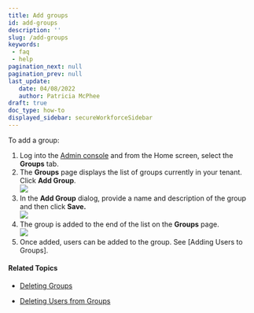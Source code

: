 ```yaml
---
title: Add groups
id: add-groups
description: ''
slug: /add-groups
keywords: 
 - faq
 - help
pagination_next: null
pagination_prev: null
last_update: 
   date: 04/08/2022
   author: Patricia McPhee
draft: true
doc_type: how-to
displayed_sidebar: secureWorkforceSidebar
---
```



To add a group:

1.  Log into the [Admin console](/docs/secure-work/workforce-settings/admin-console/admin-console-login) and from the Home screen, select the **Groups** tab.
2.  The **Groups** page displays the list of groups currently in your tenant.  Click **Add Group**.  
    ![](/images/groups/add_group_button.PNG)
3.  In the **Add Group** dialog, provide a name and description of the group and then click **Save.  
    **![](/images/groups/add_group_sales.PNG)****
4.  The group is added to the end of the list on the **Groups** page.  
    ![](/images/groups/sales_added.PNG)
5.  Once added, users can be added to the group. See [Adding Users to Groups]<!-- (Adding_Users_to_Groups) -->.

#### Related Topics

* [Deleting Groups](/docs/secure-work/workforce-settings/groups/deleting-groups)

* [Deleting Users from Groups](/docs/secure-work/workforce-settings/groups/removing-users-from-groups)